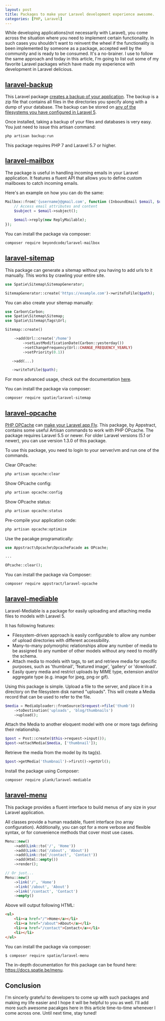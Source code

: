 ```yaml
---
layout: post
title: Packages to make your Laravel development experience awesome.
categories: [PHP, Laravel]
---
```


While developing applications(not necessarily with Laravel), you come across the situation where you need to implement certain functionality. In such cases you shouldn't want to reinvent the wheel if the functionality is been implemented by someone as a package, accepted well by the community and is ready to be consumed. It's a no-brainer. I use to follow the same approach and today in this article, I'm going to list out some of my favorite Laravel packages which have made my experience with development in Laravel delicious.

## [laravel-backup](https://github.com/spatie/laravel-backup)

This Laravel package [creates a backup of your application](https://docs.spatie.be/laravel-backup/v6/taking-backups/overview). The backup is a zip file that contains all files in the directories you specify along with a dump of your database. The backup can be stored on [any of the filesystems you have configured in Laravel 5](http://laravel.com/docs/filesystem).

Once installed, taking a backup of your files and databases is very easy. You just need to issue this artisan command:

```bash
php artisan backup:run
```

This package requires PHP 7 and Laravel 5.7 or higher.

## [laravel-mailbox](https://github.com/beyondcode/laravel-mailbox)

The package is useful in handling incoming emails in your Laravel application. It features a fluent API that allows you to define custom mailboxes to catch incoming emails.

Here's an example on how you can do the same:

```php
Mailbox::from('{username}@gmail.com', function (InboundEmail $email, $username) {
    // Access email attributes and content
    $subject = $email->subject();
    
    $email->reply(new ReplyMailable);
});
```

You can install the package via composer:

```bash
composer require beyondcode/laravel-mailbox
```

## [laravel-sitemap](https://github.com/spatie/laravel-sitemap)

This package can generate a sitemap without you having to add urls to it manually. This works by crawling your entire site.

```php
use Spatie\Sitemap\SitemapGenerator;

SitemapGenerator::create('https://example.com')->writeToFile($path);
```

You can also create your sitemap manually:

```php
use Carbon\Carbon;
use Spatie\Sitemap\Sitemap;
use Spatie\Sitemap\Tags\Url;

Sitemap::create()

    ->add(Url::create('/home')
        ->setLastModificationDate(Carbon::yesterday())
        ->setChangeFrequency(Url::CHANGE_FREQUENCY_YEARLY)
        ->setPriority(0.1))

   ->add(...)

   ->writeToFile($path);
```

For more advanced usage, check out the documentation [here](https://github.com/spatie/laravel-sitemap/blob/master/README.md).

You can install the package via composer:

```bash
composer require spatie/laravel-sitemap
```

## [laravel-opcache](https://github.com/appstract/laravel-opcache)

[PHP OPCache](http://php.net/manual/en/book.opcache.php) can [make your Laravel app Fly](https://medium.com/appstract/make-your-laravel-app-fly-with-php-opcache-9948db2a5f93). This package, by Appstract, contains some useful Artisan commands to work with PHP OPcache. The package requires Laravel 5.5 or newer. For older Laravel versions (5.1 or newer), you can use version 1.3.0 of this package.

To use this package, you need to login to your server/vm and run one of the commands.

Clear OPcache:

```bash
php artisan opcache:clear
```

Show OPcache config:

```bash
php artisan opcache:config
```

Show OPcache status:

```bash
php artisan opcache:status
```

Pre-compile your application code:

```bash
php artisan opcache:optimize
```

Use the pacakge programatically:

```php
use Appstract\Opcache\OpcacheFacade as OPcache;

...

OPcache::clear();
```

You can install the package via Composer:

```bash
composer require appstract/laravel-opcache
```

## [laravel-mediable](https://github.com/plank/laravel-mediable)

Laravel-Mediable is a package for easily uploading and attaching media files to models with Laravel 5. 

It has following features:

- Filesystem-driven approach is easily configurable to allow any number of upload directories with different accessibility.
- Many-to-many polymorphic relationships allow any number of media to be assigned to any number of other models without any need to modify the schema.
- Attach media to models with tags, to set and retrieve media for specific purposes, such as 'thumbnail', 'featured image', 'gallery' or 'download'.
- Easily query media and restrict uploads by MIME type, extension and/or aggregate type (e.g. image for jpeg, png or gif).

Using this package is simple. Upload a file to the server, and place it in a directory on the filesystem disk named "uploads". This will create a Media record that can be used to refer to the file.

```php
$media = MediaUploader::fromSource($request->file('thumb'))
	->toDestination('uploads', 'blog/thumbnails')
	->upload();
```

Attach the Media to another eloquent model with one or more tags defining their relationship.

```php
$post = Post::create($this->request->input());
$post->attachMedia($media, ['thumbnail']);
```

Retrieve the media from the model by its tag(s).

```php
$post->getMedia('thumbnail')->first()->getUrl();
```

Install the package using Composer:

```bash
composer require plank/laravel-mediable
```

## [laravel-menu](https://github.com/spatie/laravel-menu)

This package provides a fluent interface to build menus of any size in your Laravel application.

All classes provide a human readable, fluent interface (no array configuration). Additionally, you can opt for a more verbose and flexible syntax, or for convenience methods that cover most use cases.

```php
Menu::new()
    ->add(Link::to('/', 'Home'))
    ->add(Link::to('/about', 'About'))
    ->add(Link::to('/contact', 'Contact'))
    ->add(Html::empty())
    ->render();

// Or just...
Menu::new()
    ->link('/', 'Home')
    ->link('/about', 'About')
    ->link('/contact', 'Contact')
    ->empty()
```

Above will output following HTML:

```html
<ul>
    <li><a href="/">Home</a></li>
    <li><a href="/about">About</a></li>
    <li><a href="/contact">Contact</a></li>
    <li></li>
</ul>
```

You can install the package via composer:

```bash
$ composer require spatie/laravel-menu
```

The in-depth documentation for this package can be found here: https://docs.spatie.be/menu.

## Conclusion

I'm sincerly grateful to developers to come up with such packages and making my life easier and I hope it will be helpful to you as well. I'll add more such awesome pacakges here in this article time-to-time whenever I come across one. Until next time, stay tuned!
